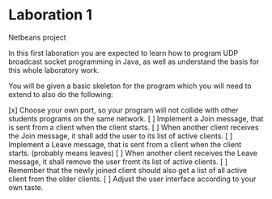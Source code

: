 # Laboration 1


Netbeans project 




In this first laboration you are expected to learn how to program UDP broadcast socket programming in Java, as well as understand the basis for this whole laboratory work.

You will be given a basic skeleton for the program which you will need to extend to also do the following:

[x] Choose your own port, so your program will not collide with other students programs on the same network.
[ ] Implement a Join message, that is sent from a client when the client starts.
[ ] When another client receives the Join message, it shall add the user to its list of active clients.
[ ] Implement a Leave message, that is sent from a client when the client starts. (probably means leaves)
[ ] When another client receives the Leave message, it shall remove the user fromt its list of active clients.
[ ] Remember that the newly joined client should also get a list of all active client from the older clients.
[ ] Adjust the user interface according to your own taste.
